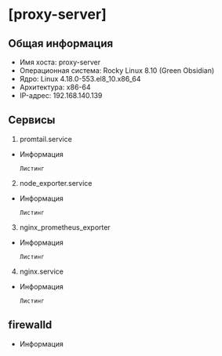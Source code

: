 # [proxy-server]

## Общая информация
 - Имя хоста: proxy-server 
 - Операционная система: Rocky Linux 8.10 (Green Obsidian)
 - Ядро: Linux 4.18.0-553.el8_10.x86_64   
 - Архитектура: x86-64
 - IP-адрес: 192.168.140.139

## Сервисы
  1. promtail.service
  - Информация
    ```
    Листинг
    ```
  2. node_exporter.service
  - Информация
    ```
    Листинг
    ```
  3. nginx_prometheus_exporter
  - Информация
    ```
    Листинг
    ```
  4. nginx.service
  - Информация
    ```
    Листинг
    ```

## firewalld
  - Информация
